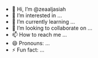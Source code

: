 - 👋 Hi, I’m @zeaaljasiah
- 👀 I’m interested in ...
- 🌱 I’m currently learning ...
- 💞️ I’m looking to collaborate on ...
- 📫 How to reach me ...
- 😄 Pronouns: ...
- ⚡ Fun fact: ...

<!---
zeaaljasiah/zeaaljasiah is a ✨ special ✨ repository because its `README.md` (this file) appears on your GitHub profile.
You can click the Preview link to take a look at your changes.
--->
